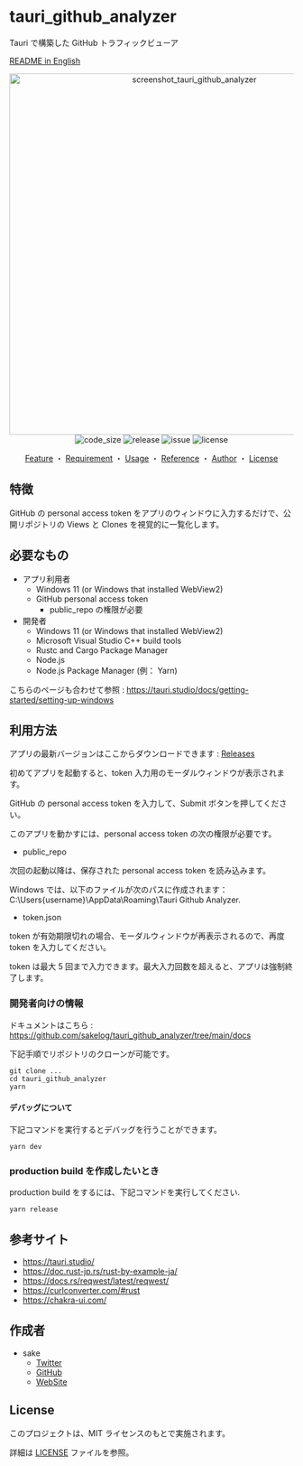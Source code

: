 # tauri_github_analyzer

Tauri で構築した GitHub トラフィックビューア

[README in English](/README.md)

<div align="center">
<img width="640" alt="screenshot_tauri_github_analyzer" src="https://user-images.githubusercontent.com/60056078/165714721-6f1b1003-8d88-4979-87f0-075260459f98.png">
</div>
  
<div align="center">
<img src="https://img.shields.io/github/languages/code-size/sakelog/tauri_github_analyzer" alt="code_size" >
<img src="https://img.shields.io/github/v/release/sakelog/tauri_github_analyzer" alt="release">
<img src="https://img.shields.io/github/issues/sakelog/tauri_github_analyzer" alt="issue">
<img src="https://img.shields.io/github/license/sakelog/tauri_github_analyzer" alt="license">
</div>

<div align="center">
  
  [Feature](#feature)
  ・
  [Requirement](#requirement)
  ・
  [Usage](#usage)
  ・
  [Reference](#reference)
  ・
  [Author](#author)
  ・
  [License](#license)
  
</div>

## 特徴

GitHub の personal access token をアプリのウィンドウに入力するだけで、公開リポジトリの Views と Clones を視覚的に一覧化します。

## 必要なもの

- アプリ利用者
  - Windows 11 (or Windows that installed WebView2)
  - GitHub personal access token
    - public_repo の権限が必要
- 開発者
  - Windows 11 (or Windows that installed WebView2)
  - Microsoft Visual Studio C++ build tools
  - Rustc and Cargo Package Manager
  - Node.js
  - Node.js Package Manager (例： Yarn)

こちらのページも合わせて参照 : https://tauri.studio/docs/getting-started/setting-up-windows

## 利用方法

アプリの最新バージョンはここからダウンロードできます : [Releases](https://github.com/sakelog/tauri_github_analyzer/releases)

初めてアプリを起動すると、token 入力用のモーダルウィンドウが表示されます。

GitHub の personal access token を入力して、Submit ボタンを押してください。

このアプリを動かすには、personal access token の次の権限が必要です。

- public_repo

次回の起動以降は、保存された personal access token を読み込みます。

Windows では、以下のファイルが次のパスに作成されます： C:\Users\{username}\AppData\Roaming\Tauri Github Analyzer.

- token.json

token が有効期限切れの場合、モーダルウィンドウが再表示されるので、再度 token を入力してください。

token は最大 5 回まで入力できます。最大入力回数を超えると、アプリは強制終了します。

### 開発者向けの情報

ドキュメントはこちら : https://github.com/sakelog/tauri_github_analyzer/tree/main/docs

下記手順でリポジトリのクローンが可能です。

```shell
git clone ...
cd tauri_github_analyzer
yarn
```

#### デバッグについて

下記コマンドを実行するとデバッグを行うことができます。

```shell
yarn dev
```

### production build を作成したいとき

production build をするには、下記コマンドを実行してください.

```shell
yarn release
```

## 参考サイト

- https://tauri.studio/
- https://doc.rust-jp.rs/rust-by-example-ja/
- https://docs.rs/reqwest/latest/reqwest/
- https://curlconverter.com/#rust
- https://chakra-ui.com/

## 作成者

- sake
  - [Twitter](https://twitter.com/sake_engineer)
  - [GitHub](https://github.com/sakelog)
  - [WebSite](https://sakeengineer.com/)

## License

このプロジェクトは、MIT ライセンスのもとで実施されます。

詳細は [LICENSE](/LICENSE) ファイルを参照。
